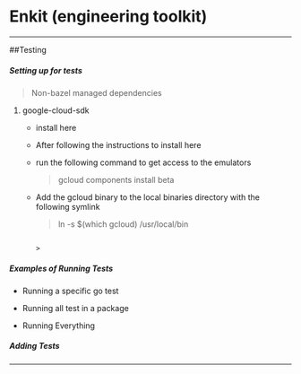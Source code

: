 # Enkit (engineering toolkit)

---
##Testing 

##### Setting up for tests 
> Non-bazel managed dependencies
1. google-cloud-sdk
    * install here 
    * After following the instructions to install here
    * run the following command to get access to the emulators
        > gcloud components install beta 
    * Add the gcloud binary to the local binaries directory with the following symlink
        > ln -s $(which gcloud) /usr/local/bin
                    
                                                                                          >
##### Examples of Running Tests
* Running a specific go test 
> 
* Running all test in a package 
> 
* Running Everything 
> 

##### Adding Tests


--- 
